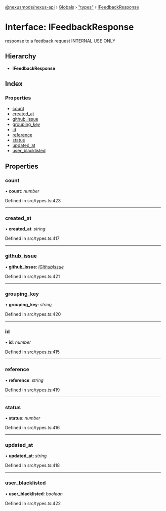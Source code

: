 [@nexusmods/nexus-api](../README.md) › [Globals](../globals.md) › ["types"](../modules/_types_.md) › [IFeedbackResponse](_types_.ifeedbackresponse.md)

# Interface: IFeedbackResponse

response to a feedback request
INTERNAL USE ONLY

## Hierarchy

* **IFeedbackResponse**

## Index

### Properties

* [count](_types_.ifeedbackresponse.md#count)
* [created_at](_types_.ifeedbackresponse.md#created_at)
* [github_issue](_types_.ifeedbackresponse.md#github_issue)
* [grouping_key](_types_.ifeedbackresponse.md#grouping_key)
* [id](_types_.ifeedbackresponse.md#id)
* [reference](_types_.ifeedbackresponse.md#reference)
* [status](_types_.ifeedbackresponse.md#status)
* [updated_at](_types_.ifeedbackresponse.md#updated_at)
* [user_blacklisted](_types_.ifeedbackresponse.md#user_blacklisted)

## Properties

###  count

• **count**: *number*

Defined in src/types.ts:423

___

###  created_at

• **created_at**: *string*

Defined in src/types.ts:417

___

###  github_issue

• **github_issue**: *[IGithubIssue](_types_.igithubissue.md)*

Defined in src/types.ts:421

___

###  grouping_key

• **grouping_key**: *string*

Defined in src/types.ts:420

___

###  id

• **id**: *number*

Defined in src/types.ts:415

___

###  reference

• **reference**: *string*

Defined in src/types.ts:419

___

###  status

• **status**: *number*

Defined in src/types.ts:416

___

###  updated_at

• **updated_at**: *string*

Defined in src/types.ts:418

___

###  user_blacklisted

• **user_blacklisted**: *boolean*

Defined in src/types.ts:422
